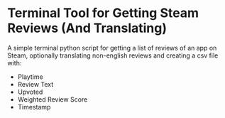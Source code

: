 # Terminal Tool for Getting Steam Reviews (And Translating)

A simple terminal python script for getting a list of reviews of an app on Steam, optionally translating non-english reviews and creating a csv file with:

- Playtime
- Review Text
- Upvoted
- Weighted Review Score
- Timestamp
